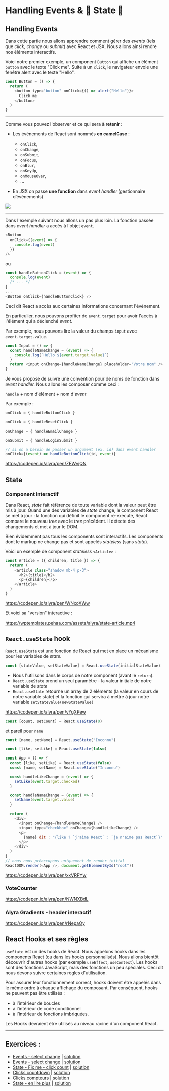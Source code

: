 # Handling Events & 💫 State 💫

## Handling Events

Dans cette partie nous allons apprendre comment gérer des _events_ (tels que _click_, _change_ ou _submit_) avec React et JSX. Nous allons ainsi rendre nos éléments interactifs.

Voici notre premier exemple, un component `Button` qui affiche un élément `button` avec le texte "Click me". Suite à un `click`, le navigateur envoie une fenêtre alert avec le texte "Hello".

```javascript
const Button = () => {
  return (
    <button type="button" onClick={() => alert("Hello")}>
      Click me
    </button>
  )
}
```

---

Comme vous pouvez l'observer et ce qui sera **à retenir** :

- Les événements de React sont nommés **en camelCase** :

  - `onClick`,
  - `onChange`,
  - `onSubmit`,
  - `onFocus`,
  - `onBlur`,
  - `onKeyUp`,
  - `onMouseOver`,
  - ...

- En JSX on passe **une fonction** dans _event handler_ (gestionnaire d’événements)

![](https://wptemplates.pehaa.com/assets/alyra/events-react.png)

---

Dans l'exemple suivant nous allons un pas plus loin. La fonction passée dans _event handler_ a accès à l'objet `event`.

```javascript
<Button
  onClick={(event) => {
    console.log(event)
  }}
/>
```

ou

```javascript
const handleButtonClick = (event) => {
  console.log(event)
  /* ... */
}
...
<Button onClick={handleButtonClick} />
```

Ceci dit React a accès aux certaines informations concernant l'évènement.

En particulier, nous pouvons profiter de `event.target` pour avoir l'accès à l'élément qui a déclenché _event_.

Par exemple, nous pouvons lire la valeur du champs `input` avec `event.target.value`.

```javascript
const Input = () => {
  const handleNameChange = (event) => {
    console.log(`Hello ${event.target.value}`)
  }
  return <input onChange={handleNameChange} placeholder="Votre nom" />
}
```

Je vous propose de suivre une convention pour de noms de fonction dans _event handler._ Nous allons les composer comme ceci :

`handle` + nom d'élément + nom d'_event_

Par exemple :

```javascript
onClick = { handleButtonClick }
```

```javascript
onClick = { handleResetClick }
```

```javascript
onChange = { handleEmailChange }
```

```javascript
onSubmit = { handleLoginSubmit }
```

```javascript
// si on a besoin de passer un argument (ex. id) dans event handler
onClick={(event) => handleButtonClick(id, event)}
```

https://codepen.io/alyra/pen/ZEWvjQN

## State

### Component interactif

Dans React, _state_ fait référence de toute variable dont la valeur peut être mis à jour. Quand une des variables de _state_ change, le component React se met à jour : la fonction qui définit le component re-execute, React compare le nouveau _tree_ avec le _tree_ précédent. Il détecte des changements et met à jour le DOM.

Bien évidemment pas tous les components sont interactifs. Les components dont le markup ne change pas et sont appelés _stateless_ (sans _state_).

Voici un exemple de component _stateless_ `<Article>` :

```javascript
const Article = ({ children, title }) => {
  return (
    <article class="shadow mb-4 p-3">
      <h2>{title}</h2>
      <p>{children}</p>
    </article>
  )
}
```

https://codepen.io/alyra/pen/WNxoXWw

Et voici sa "version" interactive :

https://wptemplates.pehaa.com/assets/alyra/state-article.mp4

## `React.useState` hook

`React.useState` est une fonction de React qui met en place un mécanisme pour les variables de _state_.

```javascript
const [stateValue, setStateValue] = React.useState(initialStateValue)
```

- Nous l'utilisons dans le corps de notre component (avant le `return`).
- `React.useState` prend un seul paramètre - la valeur initiale de notre variable de _state_
- `React.useState` retourne un array de 2 éléments (la valeur en cours de notre variable state) et la fonction qui servira à mettre à jour notre variable `setStateValue(newStateValue)`

https://codepen.io/alyra/pen/vYgXPew

```javascript
const [count, setCount] = React.useState(0)
```

et pareil pour `name`

```javascript
const [name, setName] = React.useState("Inconnu")
```

```javascript
const [like, setLike] = React.useState(false)
```

```javascript
const App = () => {
  const [like, setLike] = React.useState(false)
  const [name, setName] = React.useState("Inconnu")

  const handleLikeChange = (event) => {
    setLike(event.target.checked)
  }

  const handleNameChange = (event) => {
    setName(event.target.value)
  }

  return (
    <div>
      <input onChange={handleNameChange} />
      <input type="checkbox" onChange={handleLikeChange} />
      <p>
        {name} dit : "{like ? `j'aime React` : `je n'aime pas React`}".
      </p>
    </div>
  )
}
// nous nous préoccupons uniquement de render initial
ReactDOM.render(<App />, document.getElementById("root"))
```

https://codepen.io/alyra/pen/xxVRPYw

### VoteCounter

https://codepen.io/alyra/pen/NWNXBdL

### Alyra Gradients - header interactif

https://codepen.io/alyra/pen/rNepaOy

## React Hooks et ses règles

`useState` est un des hooks de React. Nous appelons hooks dans les components React (ou dans les hooks personnalisés). Nous allons bientôt découvrir d'autres hooks (par exemple `useEffect`, `useContext`). Les hooks sont des fonctions JavaScript, mais des fonctions un peu spéciales. Ceci dit nous devons suivre certaines règles d'utilisation.

Pour assurer leur fonctionnement correct, hooks doivent être appelés dans le même ordre à chaque affichage du composant. Par conséquent, hooks ne peuvent pas être utilisés :

- à l’intérieur de boucles
- à l’intérieur de code conditionnel
- à l’intérieur de fonctions imbriquées.

Les Hooks devraient être utilisés au niveau racine d'un component React.

---

## Exercices :

- [Events - select change](https://codepen.io/alyra/pen/zYqzxgv) | [solution](https://codepen.io/alyra/pen/5a51da89910b5b8aa9e33e55e64450c2)
- [Events - select change](https://codepen.io/alyra/pen/oNxwXWG) | [solution](https://codepen.io/alyra/pen/683f280874ff466121c5115dd0d20943)
- [State - Fix me - click count](https://codepen.io/alyra/pen/jOqYOQN) | [solution](https://codepen.io/alyra/pen/5f1330ce589c02ee762400ee9579e427)
- [Clicks countdown](https://codepen.io/alyra/pen/GRZyWxb) | [solution](https://codepen.io/alyra/pen/19bc3ca167473f4a385088681fcd4011)
- [Clicks compteurs](https://codepen.io/alyra/pen/NWNXper) | [solution](https://codepen.io/alyra/pen/4039761b2dceb4365b22730e69e9de04)
- [State - en lire plus](https://codepen.io/alyra/pen/KKzNoNx) | [solution](https://codepen.io/alyra/pen/ac7586841147fe68381f340d7dc2d46b)
